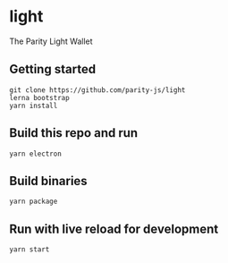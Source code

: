 # light

The Parity Light Wallet

## Getting started

```
git clone https://github.com/parity-js/light
lerna bootstrap
yarn install
```

## Build this repo and run

```
yarn electron
```

## Build binaries

```
yarn package
```

## Run with live reload for development

```
yarn start
```
